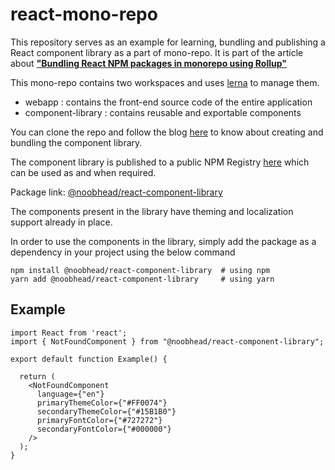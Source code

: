 # react-mono-repo

This repository serves as an example for learning, bundling and publishing a React component library as a part of mono-repo. It is part of the article about [**"Bundling React NPM packages in monorepo using Rollup"**](https://lerna.js.org/)

This mono-repo contains two workspaces and uses [lerna](https://lerna.js.org/) to manage them.

* webapp : contains the front-end source code of the entire application
* component-library : contains reusable and exportable components

You can clone the repo and follow the blog [here](https://lerna.js.org/) to know about creating and bundling the component library.

The component library is published to a public NPM Registry [here](https://www.npmjs.com/package/@noobhead/react-component-library) which can be used as and when required.

Package link: [@noobhead/react-component-library](@noobhead/react-component-library)

The components present in the library have theming and localization support already in place.

In order to use the components in the library, simply add the package as a dependency in your project using the below command

```shell
npm install @noobhead/react-component-library  # using npm
yarn add @noobhead/react-component-library     # using yarn
```

## Example

```tsx
import React from 'react';
import { NotFoundComponent } from "@noobhead/react-component-library";

export default function Example() {

  return (
    <NotFoundComponent
      language={"en"}
      primaryThemeColor={"#FF0074"}
      secondaryThemeColor={"#15B1B0"}
      primaryFontColor={"#727272"}
      secondaryFontColor={"#000000"}
    />
  );
}

```




